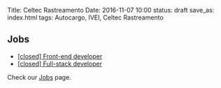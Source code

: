 Title: Celtec Rastreamento
Date: 2016-11-07 10:00
status: draft
save_as: index.html
tags: Autocargo, IVEI, Celtec Rastreamento

## Jobs

* [[closed] Front-end developer](|filename|frontend_developer.md)
* [[closed] Full-stack developer](|filename|fullstack_developer.md)

Check our [Jobs](|category|open-positions) page.

<br />
<br />
<br />
<br />
<br />
<br />
<br />
